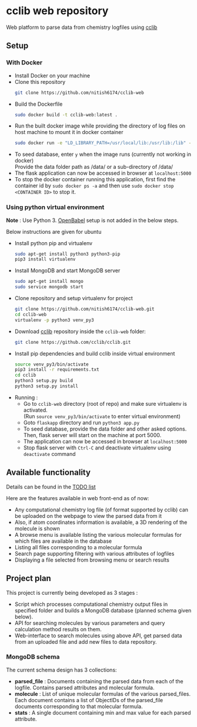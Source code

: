 # cclib web repository

Web platform to parse data from chemistry logfiles using [cclib](https://github.com/cclib/cclib)


## Setup

### With Docker

* Install Docker on your machine  
* Clone this repository  
  ```bash
  git clone https://github.com/nitish6174/cclib-web
  ```
* Build the Dockerfile  
  ```bash
  sudo docker build -t cclib-web:latest .
  ```  
* Run the built docker image while providing the directory of log files
  on host machine to mount it in docker container  
  ```bash
  sudo docker run -e "LD_LIBRARY_PATH=/usr/local/lib:/usr/lib:/lib" -it -p 5000:5000 -v <log_files_dir>:/data/ cclib-web
  ```  
* To seed database, enter ```y``` when the image runs (currently not working in docker)  
  Provide the data folder path as /data/ or a sub-directory of /data/  
* The flask application can now be accessed in browser at ```localhost:5000```
* To stop the docker container running this application,
  first find the container id by ```sudo docker ps -a```
  and then use ```sudo docker stop <CONTAINER ID>``` to stop it.


### Using python virtual environment

**Note** : Use Python 3. [OpenBabel](http://openbabel.org/docs/current/) setup is not added in the below steps.

Below instructions are given for ubuntu

* Install python pip and virtualenv  
  ```bash
  sudo apt-get install python3 python3-pip
  pip3 install virtualenv
  ```  
* Install MongoDB and start MongoDB server  
  ```bash
  sudo apt-get install mongo
  sudo service mongodb start
  ```  
* Clone repository and setup virtualenv for project  
  ```bash
  git clone https://github.com/nitish6174/cclib-web.git
  cd cclib-web
  virtualenv -p python3 venv_py3
  ```  
* Download [cclib](https://github.com/cclib/cclib) repository inside the ```cclib-web``` folder:  
  ```bash
  git clone https://github.com/cclib/cclib.git
  ```  
* Install pip dependencies and build cclib inside virtual environment  
  ```bash
  source venv_py3/bin/activate
  pip3 install -r requirements.txt
  cd cclib
  python3 setup.py build
  python3 setup.py install
  ```  
* Running :  
  - Go to ```cclib-web``` directory (root of repo) and make sure virtualenv is activated.  
    (Run ```source venv_py3/bin/activate``` to enter virtual environment)
  * Goto ```flaskapp``` directory and run ```python3 app.py```  
  * To seed database, provide the data folder and other asked options.  
    Then, flask server will start on the machine at port 5000.  
  * The application can now be accessed in browser at ```localhost:5000```
  * Stop flask server with ```Ctrl-C``` and deactivate virtualenv using ```deactivate``` command


## Available functionality

Details can be found in the [TODO list](https://github.com/nitish6174/cclib-web/issues/1)

Here are the features available in web front-end as of now:

* Any computational chemistry log file (of format supported by cclib) can be uploaded on the webpage to view the parsed data from it
* Also, if atom coordinates information is available, a 3D rendering of the molecule is shown
* A browse menu is available listing the various molecular formulas for which files are available in the database
* Listing all files corresponding to a molecular formula
* Search page supporting filtering with various attributes of logfiles
* Displaying a file selected from browsing menu or search results


## Project plan

This project is currently being developed as 3 stages :
* Script which processes computational chemistry output files in specified folder and builds a MongoDB database (planned schema given below).
* API for searching molecules by various parameters and query calculation method results on them.
* Web-interface to search molecules using above API, get parsed data from an uploaded file and add new files to data repository.


### MongoDB schema

The current schema design has 3 collections:

* **parsed_file** : Documents containing the parsed data from each of the logfile. Contains parsed attributes and molecular formula.
* **molecule** : List of unique molecular formulas of the various parsed_files. Each document contains a list of ObjectIDs of the parsed_file documents corresponding to that molecular formula.
* **stats** : A single document containing min and max value for each parsed attribute.